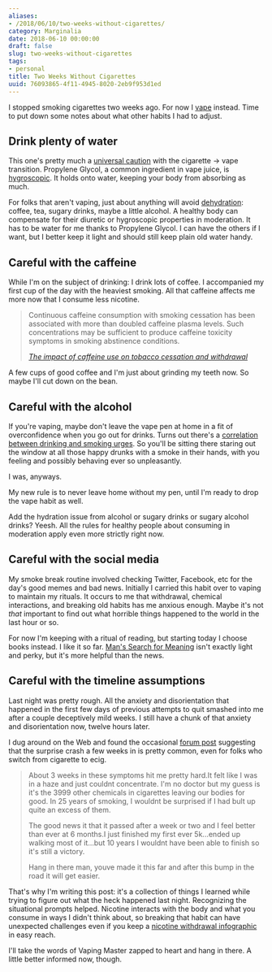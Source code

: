 ```yaml
---
aliases:
- /2018/06/10/two-weeks-without-cigarettes/
category: Marginalia
date: 2018-06-10 00:00:00
draft: false
slug: two-weeks-without-cigarettes
tags:
- personal
title: Two Weeks Without Cigarettes
uuid: 76093865-4f11-4945-8020-2eb9f953d1ed
---
```


I stopped smoking cigarettes two weeks ago. For now I [vape][] instead. Time to put down some notes about what
other habits I had to adjust.

[vape]: https://www.merriam-webster.com/dictionary/vape
<!--more-->

## Drink plenty of water

This one's pretty much a [universal caution][] with the cigarette -> vape transition. Propylene Glycol, a
common ingredient in vape juice, is [hygroscopic][]. It holds onto water, keeping your body from absorbing
as much.

For folks that aren't vaping, just about anything will avoid [dehydration][]: coffee, tea, sugary drinks,
maybe a little alcohol. A healthy body can compensate for their diuretic or hygroscopic properties in
moderation. It has to be water for me thanks to Propylene Glycol. I can have the others if I want, but I
better keep it light and should still keep plain old water handy.

[universal caution]: https://spinfuel.com/vaping-dehydration/
[hygroscopic]: https://en.wikipedia.org/wiki/Hygroscopy
[dehydration]: https://www.webmd.com/a-to-z-guides/dehydration-adults#1

## Careful with the caffeine

While I'm on the subject of drinking: I drink lots of coffee. I accompanied my first cup of the day with the
heaviest smoking. All that caffeine affects me more now that I consume less nicotine.

> Continuous caffeine consumption with smoking cessation has been associated with more than doubled caffeine
> plasma levels. Such concentrations may be sufficient to produce caffeine toxicity symptoms in smoking
> abstinence conditions. 
> 
> <cite>[The impact of caffeine use on tobacco cessation and withdrawal][]</cite>

[The impact of caffeine use on tobacco cessation and withdrawal]: https://www.researchgate.net/publication/14186462_The_impact_of_caffeine_use_on_tobacco_cessation_and_withdrawal

A few cups of good coffee and I'm just about grinding my teeth now. So maybe I'll cut down on the bean.

## Careful with the alcohol

If you're vaping, maybe don't leave the vape pen at home in a fit of overconfidence when you go out for
drinks. Turns out there's a [correlation between drinking and smoking urges][]. So you'll be sitting there
staring out the window at all those happy drunks with a smoke in their hands, with you feeling and possibly
behaving ever so unpleasantly.

I was, anyways.

My new rule is to never leave home without my pen, until I'm ready to drop the vape habit
as well.

Add the hydration issue from alcohol or sugary drinks or sugary alcohol drinks? Yeesh. All the rules for
healthy people about consuming in moderation apply even more strictly right now.

[correlation between drinking and smoking urges]: https://www.sciencedaily.com/releases/2013/02/130213100726.htm

## Careful with the social media

My smoke break routine involved checking Twitter, Facebook, etc for the day's good memes and bad
news. Initially I carried this habit over to vaping to maintain my rituals. It occurs to me that withdrawal,
chemical interactions, and breaking old habits has me anxious enough. Maybe it's not *that* important to find
out what horrible things happened to the world in the last hour or so.

For now I'm keeping with a ritual of reading, but starting today I choose books instead. I like it so
far. [Man's Search for Meaning][] isn't exactly light and perky, but it's more helpful than the news.

[Man's Search for Meaning]: https://www.goodreads.com/book/show/17204679-man-s-search-for-meaning

## Careful with the timeline assumptions

Last night was pretty rough. All the anxiety and disorientation that happened in the first few days of
previous attempts to quit smashed into me after a couple deceptively mild weeks. I still have a chunk of that
anxiety and disorientation now, twelve hours later.

I dug around on the Web and found the occasional [forum post][] suggesting that the surprise crash a few weeks
in is pretty common, even for folks who switch from cigarette to ecig. 

> About 3 weeks in these symptoms hit me pretty hard.It felt like I was in a haze and just couldnt
> concentrate. I'm no doctor but my guess is it's the 3999 other chemicals in cigarettes leaving our bodies
> for good. In 25 years of smoking, I wouldnt be surprised if I had bult up quite an excess of them. 
>
> The good news it that it passed after a week or two and I feel better than ever at 6 months.I just finished
> my first ever  5k...ended up walking most of it...but 10 years I wouldnt have been able to finish so it's
> still a victory. 
>
> Hang in there man, youve made it this far and after this bump in the road it will get easier.

[forum post]: https://www.e-cigarette-forum.com/threads/tobacco-withdrawal-symptoms-when-using-e-cig.409890/page-2#post-9355216

That's why I'm writing this post: it's a collection of things I learned while trying to figure out what the
heck happened last night. Recognizing the situational prompts helped. Nicotine interacts with the body and
what you consume in ways I didn't think about, so breaking that habit can have unexpected challenges even if
you keep a [nicotine withdrawal infographic][] in easy reach.

[nicotine withdrawal infographic]: https://vapingdaily.com/quitting-effects/nicotine-withdrawal-symptoms-timeline/

I'll take the words of Vaping Master zapped to heart and hang in there. A little better informed now, though.